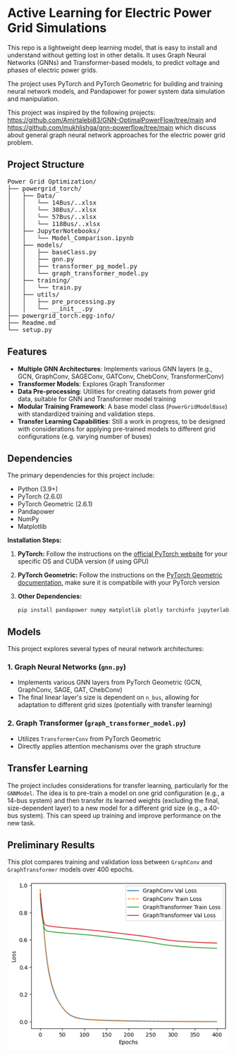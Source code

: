 # Active Learning for Electric Power Grid Simulations
This repo is a lightweight deep learning model, that is easy to install and understand without getting lost in other details. It uses Graph Neural Networks (GNNs) and Transformer-based models, to predict voltage and phases of electric power grids.

The project uses PyTorch and PyTorch Geometric for building and training neural network models, and Pandapower for power system data simulation and manipulation.

This project was inspired by the following projects: https://github.com/Amirtalebi83/GNN-OptimalPowerFlow/tree/main and https://github.com/mukhlishga/gnn-powerflow/tree/main which discuss about general graph neural network approaches for the electric power grid problem.

## Project Structure
<pre lang="markdown">
Power Grid Optimization/
├── powergrid_torch/
│   ├── Data/              
│   │   └── 14Bus/..xlsx
│   │   └── 30Bus/..xlsx
│   │   └── 57Bus/..xlsx
│   │   └── 118Bus/..xlsx
│   ├── JupyterNotebooks/              
│   │   └── Model_Comparison.ipynb
│   ├── models/                        
│   │   ├── baseClass.py               
│   │   ├── gnn.py                     
│   │   ├── transformer_pg_model.py    
│   │   └── graph_transformer_model.py 
│   ├── training/                      
│   │   └── train.py
│   ├── utils/                         
│   │   ├── pre_processing.py          
│   │   └── __init__.py
├── powergrid_torch.egg-info/         
├── Readme.md                         
└── setup.py                          
</pre>


## Features

* **Multiple GNN Architectures**: Implements various GNN layers (e.g., GCN, GraphConv, SAGEConv, GATConv, ChebConv, TransformerConv)
* **Transformer Models**: Explores Graph Transformer
* **Data Pre-processing**: Utilities for creating datasets from power grid data, suitable for GNN and Transformer model training
* **Modular Training Framework**: A base model class (`PowerGridModelBase`) with standardized training and validation steps.
* **Transfer Learning Capabilities**: Still a work in progress, to be designed with considerations for applying pre-trained models to different grid configurations (e.g. varying number of buses)

## Dependencies

The primary dependencies for this project include:

* Python (3.9+)
* PyTorch (2.6.0)
* PyTorch Geometric (2.6.1)
* Pandapower
* NumPy
* Matplotlib 

**Installation Steps:**

1.  **PyTorch:**
    Follow the instructions on the [official PyTorch website](https://pytorch.org/get-started/locally/) for your specific OS and CUDA version (if using GPU)

2.  **PyTorch Geometric:**
    Follow the instructions on the [PyTorch Geometric documentation](https://pytorch-geometric.readthedocs.io/en/latest/install/installation.html), make sure it is compatibile with your PyTorch version

3.  **Other Dependencies:**
    ```
    pip install pandapower numpy matplotlib plotly torchinfo jupyterlab
    ```

## Models

This project explores several types of neural network architectures:

### 1. Graph Neural Networks (`gnn.py`)

* Implements various GNN layers from PyTorch Geometric (GCN, GraphConv, SAGE, GAT, ChebConv)
* The final linear layer's size is dependent on `n_bus`, allowing for adaptation to different grid sizes (potentially with transfer learning)

### 2. Graph Transformer (`graph_transformer_model.py`)

* Utilizes `TransformerConv` from PyTorch Geometric
* Directly applies attention mechanisms over the graph structure

## Transfer Learning

The project includes considerations for transfer learning, particularly for the `GNNModel`. The idea is to pre-train a model on one grid configuration (e.g., a 14-bus system) and then transfer its learned weights (excluding the final, size-dependent layer) to a new model for a different grid size (e.g., a 40-bus system). This can speed up training and improve performance on the new task.

## Preliminary Results
This plot compares training and validation loss between `GraphConv` and `GraphTransformer` models over 400 epochs.

![Training Loss Plot](/powergrid_torch/results/model_comparison.png)